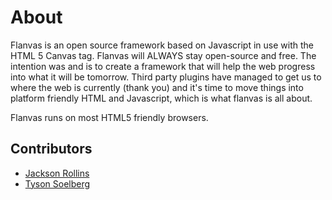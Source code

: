 About
=====

Flanvas is an open source framework based on Javascript in use with the HTML 5 Canvas tag. Flanvas will ALWAYS stay open-source and free. The intention was and is to create a framework that will help the web progress into what it will be tomorrow. Third party plugins have managed to get us to where the web is currently (thank you) and it's time to move things into platform friendly HTML and Javascript, which is what flanvas is all about.
 
Flanvas runs on most HTML5 friendly browsers.
  
Contributors
-----

  * [Jackson Rollins](https://github.com/jrollins/Flanvas/commits/master?author=jrollins)
  * [Tyson Soelberg](https://github.com/jrollins/Flanvas/commits/master?author=ts)
